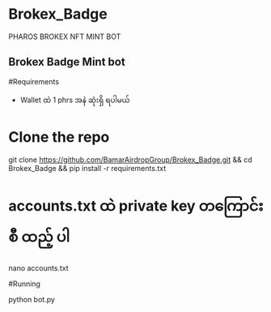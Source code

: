# Brokex_Badge
PHAROS BROKEX NFT MINT BOT

## Brokex Badge Mint bot 


#Requirements 

- Wallet ထဲ 1 phrs အနဲ ဆုံးရှိ ရပါမယ် 

# Clone the repo 

git clone https://github.com/BamarAirdropGroup/Brokex_Badge.git && cd Brokex_Badge && pip install -r requirements.txt


# accounts.txt ထဲ private key တကြောင်းစီ ထည့် ပါ 

nano accounts.txt


#Running

python bot.py
